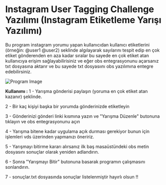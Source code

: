 # Instagram User Tagging Challenge Yazılımı (Instagram Etiketleme Yarışı Yazılımı)
Bu program instagram yorumu yapan kullanıcıdan  kullanıcı etiketlerini (örneğin: @user1 @user2) seklinde algılayarak sayılarını tespit edip en çok etiket gönderenden en aza kadar sıralar bu sayede en çok etiket atan kullanıcıya erişim sağlayabilirisiniz ve eğer obs entegrasyonunu açarsanız txt dosyasına aktarır ve bu sayede txt dosyasıını obs yazılımına entegre edebilirsiniz.

![Program Image](https://imgur.com/download/lOjI5VN/)

**Kullanımı :**
1 - Yarışma gönderisi paylaşın (yoruma en çok etiket atan kazanır) şeklinde.

2 - Bir kaç kişiyi başka bir yorumda gönderinizde etiketleyin

3 - Gönderinizi gönderi linki kısmına yazın ve "Yarışma Düzenle" butonuna tıklayın ve obs entegrasyonunu açın

4 - Yarışma bitene kadar uygulama açık durması gerekiyor bunun için işlemleri vds üzerinden yapmanızı öneririz.

5 - Yarışmayı bitirme kararı alırsanız ilk baş masaüstündeki obs metin dosyasını sonuçlar olarak yeniden adlandırın.

6 - Sonra "Yarışmayı Bitir" butonuna basarak programın çalışmasını sonlandırın.

7 - sonuçlar.txt dosyasında sonuçlar listelenmiştir hayırlı olsun !!
